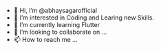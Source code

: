 - 👋 Hi, I’m @abhaysagarofficial
- 👀 I’m interested in Coding and Learing new Skills.
- 🌱 I’m currently learning Flutter
- 💞️ I’m looking to collaborate on ...
- 📫 How to reach me ...

<!---
abhaysagarofficial/abhaysagarofficial is a ✨ special ✨ repository because its `README.md` (this file) appears on your GitHub profile.
You can click the Preview link to take a look at your changes.
--->
